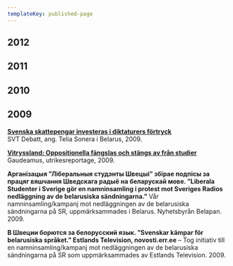 ```yaml
---
templateKey: published-page
---
```

## 2012

## 2011

## 2010

## 2009

[**Svenska skattepengar investeras i diktaturers förtryck**](http://svt.se/svt/jsp/Crosslink.jsp?d=35188&a=1555587&from=tipsa)\
SVT Debatt, ang. Telia Sonera i Belarus, 2009.

[**Vitryssland: Oppositionella fängslas och stängs av från studier**](http://www.gaudeamus.se/template_single.asp?id=895804652)\
Gaudeamus, utrikesreportage, 2009.

**Арганізацыя ”Ліберальныя студэнты Швецыі” збірае подпісы за працяг вяшчання Шведскага радыё на беларускай мове. ”Liberala Studenter i Sverige gör en namninsamling i protest mot Sveriges Radios nedläggning av de belarusiska sändningarna.”** Vår namninsamling/kampanj mot nedläggningen av de belarusiska sändningarna på SR, uppmärksammades i Belarus. Nyhetsbyrån Belapan. 2009.

**В Швеции борются за белорусский язык. ”Svenskar kämpar för belarusiska språket.” Estlands Television, novosti.err.ee** – Tog initiativ till en namninsamling/kampanj mot nedläggningen av de belarusiska sändningarna på SR som uppmärksammades av Estlands Television. 2009.
